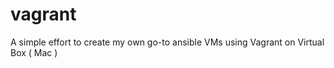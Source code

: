 # vagrant


A simple effort to create my own go-to ansible VMs using Vagrant on Virtual Box ( Mac )
